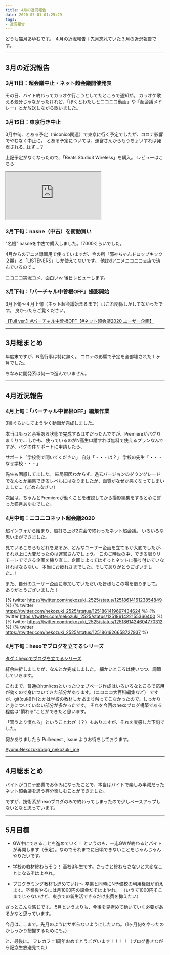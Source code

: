 ```yaml
---
title: 4月の近況報告
date: 2020-05-01 01:25:29
tags:
- 近況報告
---
```

どうも猫月あゆむです。
４月の近況報告＋先月忘れていた３月の近況報告です。

<!-- more -->

---

## 3月の近況報告

### 3月11日：超会議中止・ネット超会議開催発表
その日、バイト終わってカラオケ行こうとしてたところで通知が。
カラオケ歌える気分じゃなかったけれど、「ぼくとわたしとニコニコ動画」や「超会議メドレー」とか放送しながら歌いました。

### 3月15日：東京行き中止
3月中旬、とある予定（niconico関連）で東京に行く予定でしたが、コロナ影響でやむなく中止に。
とある予定については、運営さんからもうちょいすれば発表される...はず...？

上記予定がなくなったので、「Beats Studio3 Wireless」を購入。
レビューはこちら
<iframe 
  class="blogcard"
  src="https://hatenablog-parts.com/embed?url=https://blog.nekozuki.me/2020/04/review-beats-s3w/">
</iframe>

### 3月下旬：nasne（中古）を衝動買い

"名機" nasneを中古で購入しました。17000ぐらいでした。

4月からのアニメ録画用で使っていますが、今の所「邪神ちゃんドロップキック２期」と「LISTENERS」しか使えてないです。
他はdアニメニコニコ支店で済んでいるので...

ニコニコ実況コメ、面白いｗ
後日レビューします。

### 3月下旬：「バーチャル中曽根OFF」撮影開始
3月下旬～４月上旬（ネット超会議始まるまで）はこれ関係しかしてなかったです。
良かったらご覧ください。
<script type="application/javascript" src="https://embed.nicovideo.jp/watch/sm36655800/script?w=640&h=360"></script><noscript><a href="https://www.nicovideo.jp/watch/sm36655800">【Full ver.】#バーチャル中曽根OFF【#ネット超会議2020 ユーザー企画】</a></noscript>

---

## 3月総まとめ
年度末ですが、N高行事は特に無く。
コロナの影響で予定を全部壊された１ヶ月でした。

ちなみに開発系は何一つ進んでいません。

---

## 4月近況報告

### 4月上旬：「バーチャル中曽根OFF」編集作業
3徹ぐらいしてようやく動画が完成しました。

本当はもっと余裕ある状態で完成するはずだったんですが、Premiereがバグりまくりで...
しかも、使っているのがN高生申請すれば無料で使えるプランなんですが、バグの件サポートに申請したら、

サポート「学校側で聞いてください」
自分「・・・は？」
学校の先生「・・・なぜ学校・・・」

先生も困惑してました。
結局原因わからず、過去バージョンのダウングレードでなんとか編集できるレベルにはなりましたが、画質がなぜか悪くなってしまいました...（ごめんなさい）

次回は、ちゃんとPremiereが動くことを確認してから撮影編集をすると心に誓った猫月あゆむでした。

### 4月中旬：ニコニコネット超会議2020
超インフォから始まり、超打ち上げ2次会で終わったネット超会議。
いろいろな思い出ができました。

見ているこちらもどれを見るか、どんなユーザー企画を立てるか大変でしたが、それ以上に大変だったのは運営さんでしょう。
このご時世の中、できる限りリモートでできる企画を練り直し、企画によってはずっとネットに張り付いていなければならない。
本当にお疲れさまでした。そしてありがとうございました...！

また、自分のユーザー企画に参加していただいた皆様もこの場を借りまして。
ありがとうございました！

{% twitter https://twitter.com/nekozuki_2525/status/1251861416123854849 %}
{% twitter https://twitter.com/nekozuki_2525/status/1251861419697434624 %}
{% twitter https://twitter.com/nekozuki_2525/status/1251861422155366400 %}
{% twitter https://twitter.com/nekozuki_2525/status/1251861424604770312 %}
{% twitter https://twitter.com/nekozuki_2525/status/1251861926658727937 %}

### 4月下旬：hexoでブログを立てるシリーズ

<i class="fas fa-blog"></i> [タグ：hexoでブログを立てるシリーズ](https://blog.nekozuki.me/tags/hexo%E3%81%A7%E3%83%96%E3%83%AD%E3%82%B0%E3%82%92%E7%AB%8B%E3%81%A6%E3%82%8B%E3%82%B7%E3%83%AA%E3%83%BC%E3%82%BA/)

紆余曲折しましたが、なんとか完成しました。
細かいところは使いつつ、調節していきます。

これまで、普通のhtml/cssといったウェブページ作成はいろいろなところで応用が効くので身についてきた部分があります。（ニコニコ大百科編集など）
ですが、git(cui操作)とかは学校の教材しかあまり触ってこなかったので、しっかりと身についていない部分が多かったです。
それを今回のhexoブログ構築である程度は"慣れる"ことができたと思います。

「習うより慣れろ」ということわざ（？）もありますが、それを実感した下旬でした。

何かありましたら Pullreqest , issue よりお待ちしております。

<i class="fab fa-github"></i> [AyumuNekozuki/blog_nekozuki_me](https://github.com/AyumuNekozuki/blog_nekozuki_me)


---

## 4月総まとめ
バイトがコロナ影響でお休みになったことで、本当はバイトで楽しみ半減だったネット超会議を思う存分楽しむことができました。

ですが、技術系がhexoブログのみで終わってしまったので少しペースアップしないとなと思っています。

---

## 5月目標

- GW中にできることを進めていく！
というのも、一応GWが終わるとバイトが再開します（予定）。なのでそれまでに日頃できないことをじゃんじゃんやりたいです。

- 学校の教材終わらそう！
高校3年生です。さっさと終わらさないと大変なことになるぞはよやれ。

- プログラミング教材も進めていけ～
卒業と同時にN予備校の利用権限が消えます。卒業後やるには月1000円の課金だぞはよやれ。
（いうて1000円そこまでじゃないけど、東京での新生活できるだけ出費を抑えたい）

ざっとこんな感じです。
5月というよりも、今後を見極めて動いていく必要があるかなと思っています。

今月はここまで。先月のようにサボらないようにしたいね。（1ヶ月何をやったのかしっかり把握するためにも。）

と、最後に。
フレカフェ1周年おめでとうございます！！！！（ブログ書きながら記念生放送見てた）
